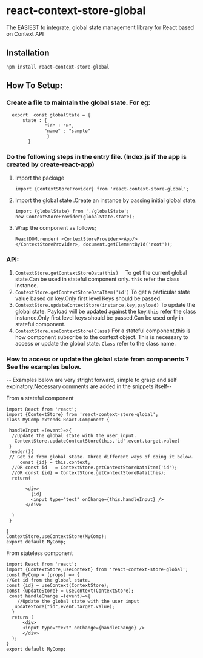 # react-context-store-global

The EASIEST to integrate, global state management library for React based on Context API

## Installation
```npm install react-context-store-global```

## How To Setup:

### Create a file to maintain the global state. For eg:
```
  export  const globalState = {
      state : {
              "id" : "0",
              "name" : "sample"
               }
        }
```  
### Do the following steps in the entry file. (Index.js if the app is created by create-react-app)
1. Import the package
      ```
      import {ContextStoreProvider} from 'react-context-store-global'; 
      ```
2. Import the global state .Create an instance by passing initial global state. 
      ```
      import {globalState} from './globalState';
      new ContextStoreProvider(globalState.state);
     ```      
3. Wrap the <App/> component as follows;
    ```
    ReactDOM.render( <ContextStoreProvider><App/> </ContextStoreProvider>, document.getElementById('root'));
    ```
    
### API:

1. ```ContextStore.getContextStoreData(this)  ``` To get the current global state.Can be used in stateful component only. ```this``` refer the class instance.
2. ```ContextStore.getContextStoreDataItem('id')``` To get a particular state value based on key.Only first level Keys should be passed. 
3. ```ContextStore.updateContextStore(instance,key,payload)``` To update the global state. Payload will be updated against the key.```this``` refer the class instance.Only first level keys should be passed.Can be used only in stateful component.
4. ```ContextStore.useContextStore(Class)``` For a stateful component,this is how component subscribe to the context object. This is necessary to access or update the global state. ```Class``` refer to the class name.


### How to access or update the global state from components ? See the examples below.

-- Examples below are very stright forward, simple to grasp and self explnatory.Necessary comments are added in the snippets itself--

From a stateful component
```
import React from 'react';
import {ContextStore} from 'react-context-store-global';
class MyComp extends React.Component {

 handleInput =(event)=>{
  //Update the global state with the user input.
   ContextStore.updateContextStore(this,'id',event.target.value)
 }
 render(){
 // Get id from global state. Three different ways of doing it below.
     const {id} = this.context;  
  //OR const id   = ContextStore.getContextStoreDataItem('id');
  //OR const {id} = ContextStore.getContextStoreData(this);
  return(
   
       <div> 
         {id}
         <input type="text" onChange={this.handleInput} />
       </div>
     
  )
 }
 
}
ContextStore.useContextStore(MyComp);
export default MyComp;
```
From stateless component
```
import React from 'react';
import {ContextStore,useContext} from 'react-context-store-global';
const MyComp = (props) => {
//Get id from the global state.
const {id} = useContext(ContextStore);
const {updateStore} = useContext(ContextStore);
 const handleChange =(event)=>{
    //Update the global state with the user input
   updateStore("id",event.target.value);
  }
  return (
      <div>
      <input type="text" onChange={handleChange} />
      </div>
  );
}
export default MyComp;
```
